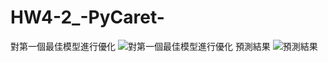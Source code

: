 # HW4-2_-PyCaret-
對第一個最佳模型進行優化
![對第一個最佳模型進行優化](https://github.com/user-attachments/assets/371218ba-c4c5-4cee-8f0c-93f5f2522314)
預測結果
![預測結果](https://github.com/user-attachments/assets/cac648c1-13c0-419c-a7a3-740e88843a23)

